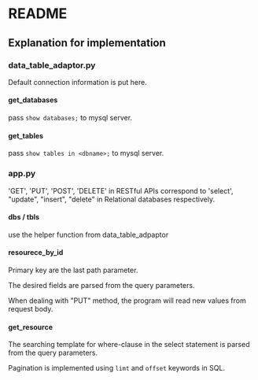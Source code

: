# README

## Explanation for implementation

### data_table_adaptor.py

Default connection information is put here.

#### get_databases

pass `show databases;` to mysql server.

#### get_tables

pass `show tables in <dbname>;` to mysql server.

### app.py

'GET', 'PUT', 'POST', 'DELETE' in RESTful APIs correspond to 'select', "update", "insert", "delete" in Relational databases respectively.

#### dbs / tbls

use the helper function from data_table_adpaptor

#### resourece_by_id

Primary key  are the last path parameter.

The desired fields are parsed from the query parameters.

When dealing with "PUT" method, the program will read new values from request body.

#### get_resource

The searching template for where-clause in the select statement is parsed from the query parameters.

Pagination is implemented using `limt` and `offset`  keywords in  SQL.